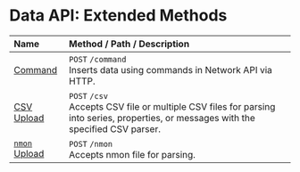 # Data API: Extended Methods

| **Name** | **Method** / **Path** / **Description** |
|:---|:---|
| [Command](command.md) | `POST` `/command` <br>Inserts data using commands in Network API via HTTP.|
| [CSV Upload](csv-upload.md) | `POST` `/csv` <br>Accepts CSV file or multiple CSV files for parsing into series, properties, or messages with the specified CSV parser.|
| [`nmon` Upload](nmon-upload.md) | `POST` `/nmon` <br>Accepts nmon file for parsing.|